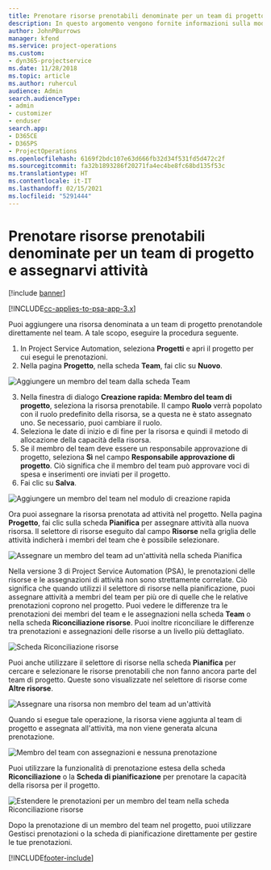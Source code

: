 ```yaml
---
title: Prenotare risorse prenotabili denominate per un team di progetto e assegnarvi attività
description: In questo argomento vengono fornite informazioni sulla modalità di prenotazione di risorse denominate per team di progetto e sull'assegnazione delle risorse ad attività.
author: JohnPBurrows
manager: kfend
ms.service: project-operations
ms.custom:
- dyn365-projectservice
ms.date: 11/28/2018
ms.topic: article
ms.author: ruhercul
audience: Admin
search.audienceType:
- admin
- customizer
- enduser
search.app:
- D365CE
- D365PS
- ProjectOperations
ms.openlocfilehash: 6169f2bdc107e63d666fb32d34f531fd5d472c2f
ms.sourcegitcommit: fa32b1893286f20271fa4ec4be8fc68bd135f53c
ms.translationtype: HT
ms.contentlocale: it-IT
ms.lasthandoff: 02/15/2021
ms.locfileid: "5291444"
---
```

# <a name="book-named-bookable-resources-to-a-project-team-and-assign-tasks"></a>Prenotare risorse prenotabili denominate per un team di progetto e assegnarvi attività 

[!include [banner](../includes/psa-now-project-operations.md)]

[!INCLUDE[cc-applies-to-psa-app-3.x](../includes/cc-applies-to-psa-app-3x.md)]

Puoi aggiungere una risorsa denominata a un team di progetto prenotandole direttamente nel team. A tale scopo, eseguire la procedura seguente.

1. In Project Service Automation, seleziona **Progetti** e apri il progetto per cui esegui le prenotazioni.
2. Nella pagina **Progetto**, nella scheda **Team**, fai clic su **Nuovo**. 

![Aggiungere un membro del team dalla scheda Team](media/RM-how-to-1.png)

3. Nella finestra di dialogo **Creazione rapida: Membro del team di progetto**, seleziona la risorsa prenotabile. Il campo **Ruolo** verrà popolato con il ruolo predefinito della risorsa, se a questa ne è stato assegnato uno. Se necessario, puoi cambiare il ruolo. 
4. Seleziona le date di inizio e di fine per la risorsa e quindi il metodo di allocazione della capacità della risorsa. 
5. Se il membro del team deve essere un responsabile approvazione di progetto, seleziona **Sì** nel campo **Responsabile approvazione di progetto**. Ciò significa che il membro del team può approvare voci di spesa e inserimenti ore inviati per il progetto. 
6. Fai clic su **Salva**.

![Aggiungere un membro del team nel modulo di creazione rapida](media/RM-how-to-2.png)


Ora puoi assegnare la risorsa prenotata ad attività nel progetto. Nella pagina **Progetto**, fai clic sulla scheda **Pianifica** per assegnare attività alla nuova risorsa. Il selettore di risorse eseguito dal campo **Risorse** nella griglia delle attività indicherà i membri del team che è possibile selezionare.

![Assegnare un membro del team ad un'attività nella scheda Pianifica](media/RM-how-to-3.png)

Nella versione 3 di Project Service Automation (PSA), le prenotazioni delle risorse e le assegnazioni di attività non sono strettamente correlate. Ciò significa che quando utilizzi il selettore di risorse nella pianificazione, puoi assegnare attività a membri del team per più ore di quelle che le relative prenotazioni coprono nel progetto.
Puoi vedere le differenze tra le prenotazioni dei membri del team e le assegnazioni nella scheda **Team** o nella scheda **Riconciliazione risorse**. Puoi inoltre riconciliare le differenze tra prenotazioni e assegnazioni delle risorse a un livello più dettagliato.

![Scheda Riconciliazione risorse](media/RM-how-to-4.png)

Puoi anche utilizzare il selettore di risorse nella scheda **Pianifica** per cercare e selezionare le risorse prenotabili che non fanno ancora parte del team di progetto. Queste sono visualizzate nel selettore di risorse come **Altre risorse**.

![Assegnare una risorsa non membro del team ad un'attività](media/RM-how-to-5.png)

Quando si esegue tale operazione, la risorsa viene aggiunta al team di progetto e assegnata all'attività, ma non viene generata alcuna prenotazione.

![Membro del team con assegnazioni e nessuna prenotazione](media/RM-how-to-6.png)

Puoi utilizzare la funzionalità di prenotazione estesa della scheda **Riconciliazione** o la **Scheda di pianificazione** per prenotare la capacità della risorsa per il progetto.

![Estendere le prenotazioni per un membro del team nella scheda Riconciliazione risorse](media/RM-how-to-7.png)

Dopo la prenotazione di un membro del team nel progetto, puoi utilizzare Gestisci prenotazioni o la scheda di pianificazione direttamente per gestire le tue prenotazioni.


[!INCLUDE[footer-include](../includes/footer-banner.md)]